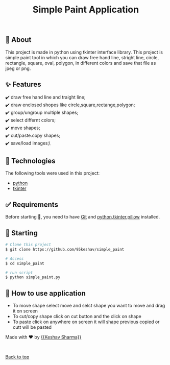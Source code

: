 <div align="center" id="top"> 

  &#xa0;

  <!-- <a href="https://simple_paint.netlify.app">Demo</a> -->
</div>

<h1 align="center">Simple Paint Application</h1>

<!-- Status -->

<!-- <h4 align="center"> 
	🚧  Simple_paint 🚀 Under construction...  🚧
</h4> 

<hr> -->
<br>

## :dart: About ##

This project is made in python using tkinter interface library. This project is simple paint tool in which you can draw free hand line, stright line, circle, rectangle, square, oval, polygon, in different colors and save that file as jpeg or png. 

## :sparkles: Features ##

:heavy_check_mark: draw free hand line and traight line;\
:heavy_check_mark: draw enclosed shopes like circle,square,rectange,polygon;\
:heavy_check_mark: group/ungroup multiple shapes;\
:heavy_check_mark: select differnt colors;\
:heavy_check_mark: move shapes;\
:heavy_check_mark: cut/paste.copy shapes;\
:heavy_check_mark: save/load images;\


## :rocket: Technologies ##

The following tools were used in this project:

- [python](https://docs.python.org/)
- [tkinter](https://docs.python.org/3/library/tkinter.html)

## :white_check_mark: Requirements ##

Before starting :checkered_flag:, you need to have [Git](https://git-scm.com) and [python](https://nodejs.org/en/),[tkinter](https://docs.python.org/3/library/tkinter.html),[pillow](https://pillow.readthedocs.io/en/stable/) installed.

## :checkered_flag: Starting ##

```bash
# Clone this project
$ git clone https://github.com/95keshav/simple_paint

# Access
$ cd simple_paint

# run script
$ python simple_paint.py

```
## :checkered_flag: How to use application ##
- To move shape select move and selct shape you want to move and drag it on screen
- To cut/copy shape click on cut button and the click on shape
- To paste click on anywhere on screen it will shape previous copied or cutt will be pasted 

Made with :heart: by <a href="https://github.com/95keshav" target="_blank">{{Keshav Sharma}}</a>

&#xa0;

<a href="#top">Back to top</a>
